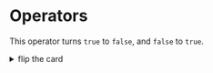 # Operators

This operator turns `true` to `false`, and `false` to `true`.

<details>
<summary>flip the card</summary>
<br>

## _logical not_ operator: `!`

```js
'use strict';

console.log(!true); // false
console.log(!false); // true
```

</details>

